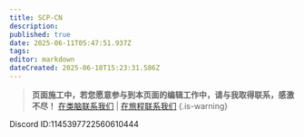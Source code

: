 ```yaml
---
title: SCP-CN
description: 
published: true
date: 2025-06-11T05:47:51.937Z
tags: 
editor: markdown
dateCreated: 2025-06-10T15:23:31.586Z
---
```



> **页面施工中，若您愿意参与到本页面的编辑工作中，请与我取得联系，感激不尽！** 
> [在类脑联系我们](https://discord.com/channels/1134557553011998840/1382021271033872456) | [在旅程联系我们](https://discord.com/channels/1291925535324110879/1382023946047721536)
{.is-warning}

Discord ID:1145397722560610444